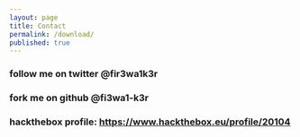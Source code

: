 ```yaml
---
layout: page
title: Contact
permalink: /download/
published: true
---
```

### follow me on twitter @fir3wa1k3r<br>
### fork me on github @fi3wa1-k3r<br>
### hackthebox profile: https://www.hackthebox.eu/profile/20104
